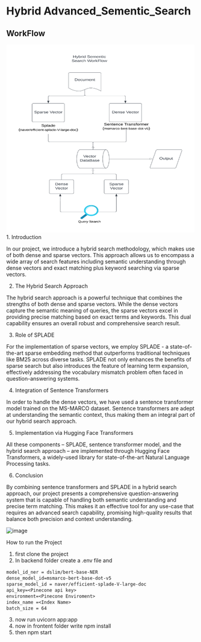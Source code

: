 # Hybrid Advanced_Sementic_Search


## WorkFlow

 <img src="https://github.com/Manish06097/Advanced_Sementic_Search/blob/main/Workflow.png" width="500" height="500">
1. Introduction

In our project, we introduce a hybrid search methodology, which makes use of both dense and sparse vectors. This approach allows us to encompass a wide array of search features including semantic understanding through dense vectors and exact matching plus keyword searching via sparse vectors.

2. The Hybrid Search Approach

The hybrid search approach is a powerful technique that combines the strengths of both dense and sparse vectors. While the dense vectors capture the semantic meaning of queries, the sparse vectors excel in providing precise matching based on exact terms and keywords. This dual capability ensures an overall robust and comprehensive search result.

3. Role of SPLADE

For the implementation of sparse vectors, we employ SPLADE - a state-of-the-art sparse embedding method that outperforms traditional techniques like BM25 across diverse tasks. SPLADE not only enhances the benefits of sparse search but also introduces the feature of learning term expansion, effectively addressing the vocabulary mismatch problem often faced in question-answering systems.

4. Integration of Sentence Transformers

In order to handle the dense vectors, we have used a sentence transformer model trained on the MS-MARCO dataset. Sentence transformers are adept at understanding the semantic context, thus making them an integral part of our hybrid search approach.

5. Implementation via Hugging Face Transformers

All these components – SPLADE, sentence transformer model, and the hybrid search approach – are implemented through Hugging Face Transformers, a widely-used library for state-of-the-art Natural Language Processing tasks.

6. Conclusion

By combining sentence transformers and SPLADE in a hybrid search approach, our project presents a comprehensive question-answering system that is capable of handling both semantic understanding and precise term matching. This makes it an effective tool for any use-case that requires an advanced search capability, promising high-quality results that balance both precision and context understanding.

![image](https://github.com/Manish06097/Advanced_Sementic_Search/assets/73208573/121956fc-2372-44c3-bc82-3fdf8b453a11)

How to run the Project 
1. first clone the project 
2. In backend folder create a .env file and 
  ```
model_id_ner = dslim/bert-base-NER
dense_model_id=msmarco-bert-base-dot-v5
sparse_model_id = naver/efficient-splade-V-large-doc
api_key=<Pinecone api key>
environment=<Pinecone Enviroment>
index_name =<Index Name>
batch_size = 64
  ```
  
3. now run uvicorn app:app 
4. now in frontent folder write npm install
5. then npm start
